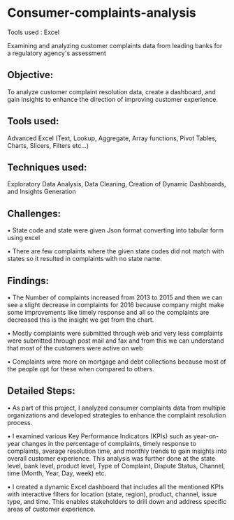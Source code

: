 # Consumer-complaints-analysis 

Tools used : Excel

Examining and analyzing customer complaints data from leading banks for a regulatory agency's assessment

## Objective: 
To analyze customer complaint resolution data, create a dashboard, and gain insights to enhance the direction of improving customer experience.

## Tools used: 
Advanced Excel (Text, Lookup, Aggregate, Array functions, Pivot Tables, Charts, Slicers, Filters etc…)

## Techniques used: 
Exploratory Data Analysis, Data Cleaning, Creation of Dynamic Dashboards, and Insights Generation

## Challenges:
 
•	State code and state were given Json format converting into tabular form using excel

•	There are few complaints where the given state codes did not match with states so it resulted in complaints with no state name.


## Findings:

•	The Number of complaints increased from 2013 to 2015 and then we can see a slight decrease in complaints for 2016 because company might make some improvements like timely response and all so the complaints are decreased this is the insight we get from the chart.

•	Mostly complaints were submitted through web and very less complaints were submitted through post mail and fax and from this we can understand that most of the customers were active on web

•	Complaints were more on mortgage and debt collections because most of the people opt for these when compared to others.


## Detailed Steps:

•	As part of this project, I analyzed consumer complaints data from multiple organizations and developed strategies to enhance the complaint resolution process.

•	I examined various Key Performance Indicators (KPIs) such as year-on-year changes in the percentage of complaints, timely response to complaints, average resolution time, and monthly trends to gain insights into overall customer experience. This analysis was further done at the state level, bank level, product level, Type of Complaint, Dispute Status, Channel, time (Month, Year, Day, week) etc.

•	I created a dynamic Excel dashboard that includes all the mentioned KPIs with interactive filters for location (state, region), product, channel, issue type, and time. This enables stakeholders to drill down and address specific areas of customer experience.
